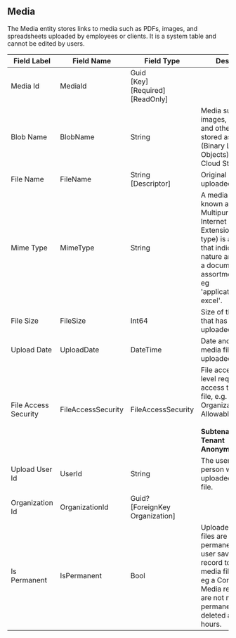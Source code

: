 
## Media
The Media entity stores links to media such as PDFs, images, and spreadsheets uploaded by employees or clients. It is a system table and cannot be edited by users.  

| Field Label | Field Name | Field Type | Description |  
| ---- | ---- | ---- | ---- |  
| Media Id | MediaId | Guid<br/>  [Key]<br/>  [Required]<br/>  [ReadOnly] |  |  
| Blob Name | BlobName | String | Media such as images, documents and other files are stored as BLOBs (Binary Large Objects) in Azure Cloud Storage.  |  
| File Name | FileName | String<br/>  [Descriptor] | Original name of the uploaded media file.  |  
| Mime Type | MimeType | String | A media type (also known as a Multipurpose Internet Mail Extensions or MIME type) is a standard that indicates the nature and format of a document, file, or assortment of bytes, eg 'application/vnd.ms-excel'.  |  
| File Size | FileSize | Int64 | Size of the media file that has been uploaded in Bytes.  |  
| Upload Date | UploadDate | DateTime | Date and time the media file was uploaded.  |  
| File Access Security | FileAccessSecurity | FileAccessSecurity | File access security level required to access the media file, e.g. Client or Organization. <br/>  Allowable Values: <br/>  <br/>  **Subtenant**<br/>  **Tenant**<br/>  **Anonymous** |  
| Upload User Id | UserId | String | The user id of the person who uploaded the media file.  |  
| Organization Id | OrganizationId | Guid?<br/>  [ForeignKey Organization] |  |  
| Is Permanent | IsPermanent | Bool | Uploaded media files are not made permanent until a user saves the record to which the media file is linked, eg a Contact record. Media records that are not marked as permanent are deleted after 24 hours.  |  
